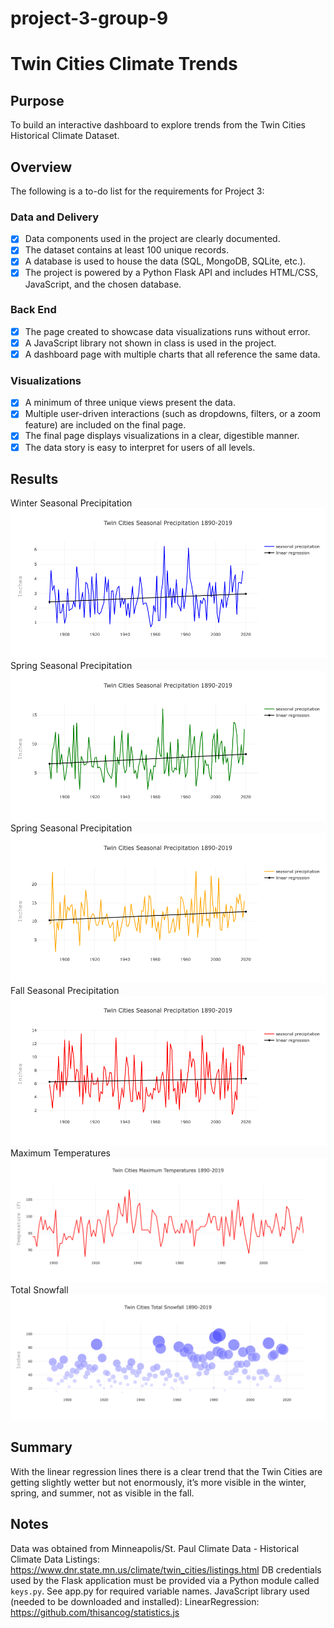 # project-3-group-9
# Twin Cities Climate Trends
## Purpose
To build an interactive dashboard to explore trends from the Twin Cities Historical Climate Dataset.
## Overview
The following is a to-do list for the requirements for Project 3:
### Data and Delivery
- [x] Data components used in the project are clearly documented.
- [x] The dataset contains at least 100 unique records.
- [x] A database is used to house the data (SQL, MongoDB, SQLite, etc.).
- [x] The project is powered by a Python Flask API and includes HTML/CSS, JavaScript, and the chosen database.
### Back End
- [x] The page created to showcase data visualizations runs without error.
- [x] A JavaScript library not shown in class is used in the project.
- [x] A dashboard page with multiple charts that all reference the same data.
### Visualizations
- [x] A minimum of three unique views present the data.
- [x] Multiple user-driven interactions (such as dropdowns, filters, or a zoom feature) are included on the final page.
- [x] The final page displays visualizations in a clear, digestible manner.
- [x] The data story is easy to interpret for users of all levels.
## Results
Winter Seasonal Precipitation
![Winter Seasonal Precipitation](winter.png)
Spring Seasonal Precipitation
![Summer Seasonal Precipitation](spring.png)
Spring Seasonal Precipitation
![Summer Seasonal Precipitation](summer.png)
Fall Seasonal Precipitation
![Fall Seasonal Precipitation](fall.png)
Maximum Temperatures
![Maximum Temperatures](maxtemps.png)
Total Snowfall
![Total Snowfall](snowfall.png)
## Summary
With the linear regression lines there is a clear trend that the Twin Cities are getting slightly wetter but not enormously, it’s more visible in the winter, spring, and summer, not as visible in the fall.
## Notes
Data was obtained from Minneapolis/St. Paul Climate Data - Historical Climate Data Listings: https://www.dnr.state.mn.us/climate/twin_cities/listings.html
DB credentials used by the Flask application must be provided via a Python module called `keys.py`. See app.py for required variable names.
JavaScript library used (needed to be downloaded and installed): LinearRegression: https://github.com/thisancog/statistics.js

